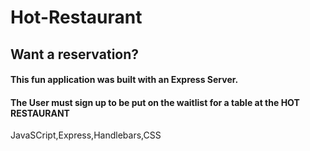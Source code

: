 # Hot-Restaurant

## Want a reservation?

#### This fun application was built with an Express Server.

#### The User must sign up to be put on the waitlist for a table at the HOT RESTAURANT


JavaSCript,Express,Handlebars,CSS
